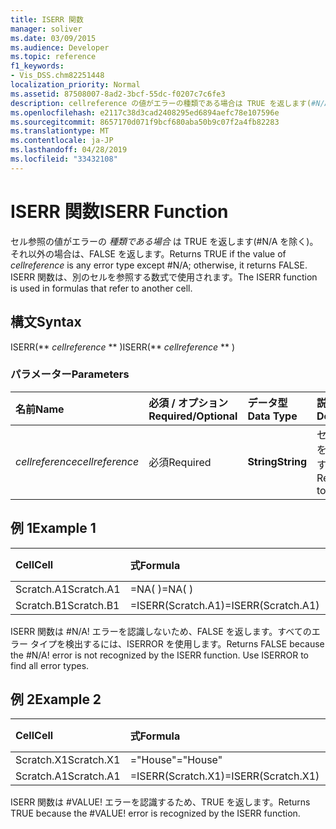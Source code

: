 ```yaml
---
title: ISERR 関数
manager: soliver
ms.date: 03/09/2015
ms.audience: Developer
ms.topic: reference
f1_keywords:
- Vis_DSS.chm82251448
localization_priority: Normal
ms.assetid: 87508007-8ad2-3bcf-55dc-f0207c7c6fe3
description: cellreference の値がエラーの種類である場合は TRUE を返します(#N/A を除く)。それ以外の場合は、FALSE を返します。 ISERR 関数は、別のセルを参照する数式で使用されます。
ms.openlocfilehash: e2117c38d3cad2408295ed6894aefc78e107596e
ms.sourcegitcommit: 8657170d071f9bcf680aba50b9c07f2a4fb82283
ms.translationtype: MT
ms.contentlocale: ja-JP
ms.lasthandoff: 04/28/2019
ms.locfileid: "33432108"
---
```

# <a name="iserr-function"></a><span data-ttu-id="e5c70-104">ISERR 関数</span><span class="sxs-lookup"><span data-stu-id="e5c70-104">ISERR Function</span></span>

<span data-ttu-id="e5c70-105">セル参照の値がエラーの  _種類である場合_ は TRUE を返します(#N/A を除く)。それ以外の場合は、FALSE を返します。</span><span class="sxs-lookup"><span data-stu-id="e5c70-105">Returns TRUE if the value of  _cellreference_ is any error type except #N/A; otherwise, it returns FALSE.</span></span> <span data-ttu-id="e5c70-106">ISERR 関数は、別のセルを参照する数式で使用されます。</span><span class="sxs-lookup"><span data-stu-id="e5c70-106">The ISERR function is used in formulas that refer to another cell.</span></span> 
  
## <a name="syntax"></a><span data-ttu-id="e5c70-107">構文</span><span class="sxs-lookup"><span data-stu-id="e5c70-107">Syntax</span></span>

<span data-ttu-id="e5c70-108">ISERR(\*\* *cellreference* \*\* )</span><span class="sxs-lookup"><span data-stu-id="e5c70-108">ISERR(\*\* *cellreference* \*\* )</span></span> 
  
### <a name="parameters"></a><span data-ttu-id="e5c70-109">パラメーター</span><span class="sxs-lookup"><span data-stu-id="e5c70-109">Parameters</span></span>

|<span data-ttu-id="e5c70-110">**名前**</span><span class="sxs-lookup"><span data-stu-id="e5c70-110">**Name**</span></span>|<span data-ttu-id="e5c70-111">**必須 / オプション**</span><span class="sxs-lookup"><span data-stu-id="e5c70-111">**Required/Optional**</span></span>|<span data-ttu-id="e5c70-112">**データ型**</span><span class="sxs-lookup"><span data-stu-id="e5c70-112">**Data Type**</span></span>|<span data-ttu-id="e5c70-113">**説明**</span><span class="sxs-lookup"><span data-stu-id="e5c70-113">**Description**</span></span>|
|:-----|:-----|:-----|:-----|
| <span data-ttu-id="e5c70-114">_cellreference_</span><span class="sxs-lookup"><span data-stu-id="e5c70-114">_cellreference_</span></span> <br/> |<span data-ttu-id="e5c70-115">必須</span><span class="sxs-lookup"><span data-stu-id="e5c70-115">Required</span></span>  <br/> |<span data-ttu-id="e5c70-116">**String**</span><span class="sxs-lookup"><span data-stu-id="e5c70-116">**String**</span></span> <br/> |<span data-ttu-id="e5c70-117">セルの参照を指定します。</span><span class="sxs-lookup"><span data-stu-id="e5c70-117">Reference to a cell.</span></span>  <br/> |
   
## <a name="example-1"></a><span data-ttu-id="e5c70-118">例 1</span><span class="sxs-lookup"><span data-stu-id="e5c70-118">Example 1</span></span>

|<span data-ttu-id="e5c70-119">**Cell**</span><span class="sxs-lookup"><span data-stu-id="e5c70-119">**Cell**</span></span>|<span data-ttu-id="e5c70-120">**式**</span><span class="sxs-lookup"><span data-stu-id="e5c70-120">**Formula**</span></span>|<span data-ttu-id="e5c70-121">**戻り値**</span><span class="sxs-lookup"><span data-stu-id="e5c70-121">**Value returned**</span></span>|
|:-----|:-----|:-----|
|<span data-ttu-id="e5c70-122">Scratch.A1</span><span class="sxs-lookup"><span data-stu-id="e5c70-122">Scratch.A1</span></span>  <br/> |<span data-ttu-id="e5c70-123">=NA( )</span><span class="sxs-lookup"><span data-stu-id="e5c70-123">=NA( )</span></span>  <br/> |<span data-ttu-id="e5c70-124">#N/A!</span><span class="sxs-lookup"><span data-stu-id="e5c70-124">#N/A!</span></span>  <br/> |
|<span data-ttu-id="e5c70-125">Scratch.B1</span><span class="sxs-lookup"><span data-stu-id="e5c70-125">Scratch.B1</span></span>  <br/> |<span data-ttu-id="e5c70-126">=ISERR(Scratch.A1)</span><span class="sxs-lookup"><span data-stu-id="e5c70-126">=ISERR(Scratch.A1)</span></span>  <br/> |<span data-ttu-id="e5c70-127">FALSE</span><span class="sxs-lookup"><span data-stu-id="e5c70-127">FALSE</span></span>  <br/> |
   
<span data-ttu-id="e5c70-p103">ISERR 関数は #N/A! エラーを認識しないため、FALSE を返します。すべてのエラー タイプを検出するには、ISERROR を使用します。</span><span class="sxs-lookup"><span data-stu-id="e5c70-p103">Returns FALSE because the #N/A! error is not recognized by the ISERR function. Use ISERROR to find all error types.</span></span>
  
## <a name="example-2"></a><span data-ttu-id="e5c70-131">例 2</span><span class="sxs-lookup"><span data-stu-id="e5c70-131">Example 2</span></span>

|<span data-ttu-id="e5c70-132">**Cell**</span><span class="sxs-lookup"><span data-stu-id="e5c70-132">**Cell**</span></span>|<span data-ttu-id="e5c70-133">**式**</span><span class="sxs-lookup"><span data-stu-id="e5c70-133">**Formula**</span></span>|<span data-ttu-id="e5c70-134">**戻り値**</span><span class="sxs-lookup"><span data-stu-id="e5c70-134">**Value returned**</span></span>|
|:-----|:-----|:-----|
|<span data-ttu-id="e5c70-135">Scratch.X1</span><span class="sxs-lookup"><span data-stu-id="e5c70-135">Scratch.X1</span></span>  <br/> |<span data-ttu-id="e5c70-136">="House"</span><span class="sxs-lookup"><span data-stu-id="e5c70-136">="House"</span></span>  <br/> |<span data-ttu-id="e5c70-137">#VALUE!</span><span class="sxs-lookup"><span data-stu-id="e5c70-137">#VALUE!</span></span>  <br/> |
|<span data-ttu-id="e5c70-138">Scratch.A1</span><span class="sxs-lookup"><span data-stu-id="e5c70-138">Scratch.A1</span></span>  <br/> |<span data-ttu-id="e5c70-139">=ISERR(Scratch.X1)</span><span class="sxs-lookup"><span data-stu-id="e5c70-139">=ISERR(Scratch.X1)</span></span>  <br/> |<span data-ttu-id="e5c70-140">TRUE</span><span class="sxs-lookup"><span data-stu-id="e5c70-140">TRUE</span></span>  <br/> |
   
<span data-ttu-id="e5c70-p104">ISERR 関数は #VALUE! エラーを認識するため、TRUE を返します。</span><span class="sxs-lookup"><span data-stu-id="e5c70-p104">Returns TRUE because the #VALUE! error is recognized by the ISERR function.</span></span>
  


